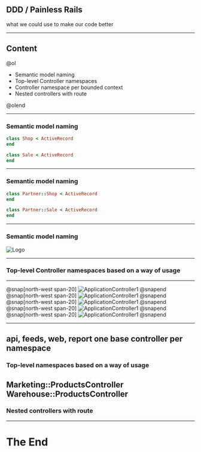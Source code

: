 ## DDD / Painless Rails

what we could use to make our code better

---

## Content

@ol

- Semantic model naming
- Top-level Controller namespaces
- Controller namespace per bounded context
- Nested controllers with route

@olend

---

### Semantic model naming
```ruby
class Shop < ActiveRecord
end

class Sale < ActiveRecord
end
```

---

### Semantic model naming
```ruby
class Partner::Shop < ActiveRecord
end

class Partner::Sale < ActiveRecord
end
```

---

### Semantic model naming

![Logo](assets/img/models.png)

---
### Top-level Controller namespaces based on a way of usage
---
@snap[north-west span-20]
![ApplicationController1](assets/img/app_con1.png)
@snapend
@snap[north-west span-20]
![ApplicationController1](assets/img/app_con2.png)
@snapend
@snap[north-west span-20]
![ApplicationController1](assets/img/app_con3.png)
@snapend
@snap[north-west span-20]
![ApplicationController1](assets/img/app_con4.png)
@snapend
@snap[north-west span-20]
![ApplicationController1](assets/img/app_con5.png)
@snapend

---
api, feeds, web, report
one base controller per namespace
---
### Top-level namespaces based on a way of usage
Marketing::ProductsController
Warehouse::ProductsController
---
### Nested controllers with route

---
# __The End__

